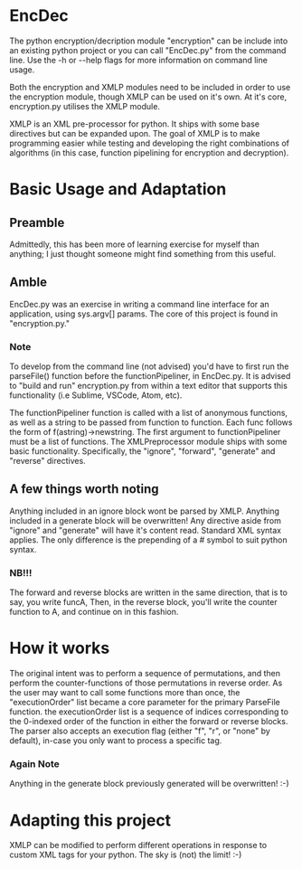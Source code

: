 # EncDec
The python encryption/decription module "encryption" can be include into an existing python project or you can call "EncDec.py" from the command line.
Use the -h or --help flags for more information on command line usage.

Both the encryption and XMLP modules need to be included in order to use the encryption module, though XMLP can be used on it's own.
At it's core, encryption.py utilises the XMLP module.

XMLP is an XML pre-processor for python. It ships with some base directives but
can be expanded upon. The goal of XMLP is to make programming easier while testing and developing the right combinations of 
algorithms (in this case, function pipelining for encryption and decryption).

# Basic Usage and Adaptation
## Preamble
Admittedly, this has been more of learning exercise for myself than anything; I just thought someone might find something from this
useful.
## Amble
EncDec.py was an exercise in writing a command line interface for an application, using sys.argv[] params.
The core of this project is found in "encryption.py." 
### Note
To develop from the command line (not advised) you'd have to first run the parseFile() function before the functionPipeliner, in EncDec.py. It is advised to "build and run" encryption.py from within a text editor that supports this functionality (i.e Sublime, VSCode, Atom, etc).

The functionPipeliner function is called with a list of anonymous functions, as well as
a string to be passed from function to function. Each func follows the form of f(astring)->newstring.
The first argument to functionPipeliner must be a list of functions.
The XMLPreprocessor module ships with some basic functionality. Specifically, the "ignore", "forward", "generate" and "reverse"
directives.

## A few things worth noting
Anything included in an ignore block wont be parsed by XMLP.
Anything included in a generate block will be overwritten!
Any directive aside from "ignore" and "generate" will have it's content read.
Standard XML syntax applies. The only difference is the prepending of a # symbol to suit python syntax.
### NB!!!
The forward and reverse blocks are written in the same direction, that is to say, you write funcA,
Then, in the reverse block, you'll write the counter function to A, and continue on in this fashion.

# How it works
The original intent was to perform a sequence of permutations, and then perform the counter-functions of those permutations in reverse order.
As the user may want to call some functions more than once, the "executionOrder" list became a core parameter for the primary ParseFile
function. the executionOrder list is a sequence of indices corresponding to the 0-indexed order of the function in either the forward or reverse blocks.
The parser also accepts an execution flag (either "f", "r", or "none" by default), in-case you only want to process a specific tag. 
### Again Note
Anything in the generate block previously generated will be overwritten! :-)

# Adapting this project
XMLP can be modified to perform different operations in response to custom XML tags for your python. The sky is (not) the limit! :-)





